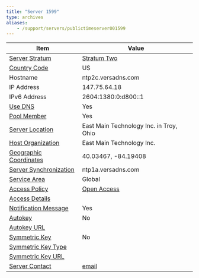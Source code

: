 ```yaml
---
title: "Server 1599"
type: archives
aliases:
    - /support/servers/publictimeserver001599
---
```


| Item | Value |
| ----- | ----- |
| [Server Stratum](/support/servers/serverstratum) | [Stratum Two](/support/servers/stratumtwotimeservers) |
| [Country Code](/support/servers/countrycode) | US |
| Hostname |  ntp2c.versadns.com  |
| IP Address |  147.75.64.18  |
| IPv6 Address |  2604:1380:0:d800::1 |
| [Use DNS](/support/servers/usedns) | Yes |
| [Pool Member](/support/servers/poolmember) | Yes |
| [Server Location](/support/servers/serverlocation) |  East Main Technology Inc. in Troy, Ohio |
| [Host Organization](/support/servers/hostorganization) |  East Main Technology Inc. |
| [ Geographic Coordinates](/support/servers/geographiccoordinates) |  40.03467, -84.19408  |
| [Server Synchronization](/support/servers/serversynchronization) |  ntp1a.versadns.com |
| [Service Area](/support/servers/servicearea) | Global |
| [Access Policy](/support/servers/accesspolicy) | [Open Access](/support/servers/openaccess) |
| [Access Details](/support/servers/accessdetails) |  |
| [Notification Message](/support/servers/notificationmessage) | Yes |
| [Autokey](/support/servers/autokey) | No |
| [Autokey URL](/support/servers/autokeyurl) | |
| [Symmetric Key](/support/servers/symmetrickey) | No |
| [Symmetric Key Type](/support/servers/symmetrickeytype) | |
| [Symmetric Key URL](/support/servers/symmetrickeyurl) | |
| [Server Contact](/support/servers/servercontact) | [email](mailto:helpdesk@eastmaintech.com) |